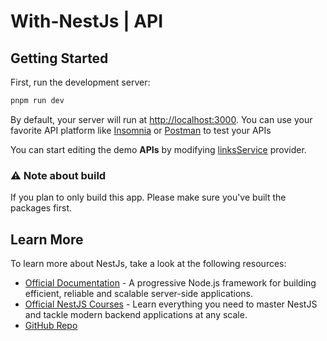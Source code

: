 # With-NestJs | API

## Getting Started

First, run the development server:

```bash
pnpm run dev
```

By default, your server will run at [http://localhost:3000](http://localhost:3000). You can use your favorite API platform like [Insomnia](https://insomnia.rest/) or [Postman](https://www.postman.com/) to test your APIs

You can start editing the demo **APIs** by modifying [linksService](./src/links/links.service.ts) provider.

### ⚠️ Note about build

If you plan to only build this app. Please make sure you've built the packages first.

## Learn More

To learn more about NestJs, take a look at the following resources:

-   [Official Documentation](https://docs.nestjs.com) - A progressive Node.js framework for building efficient, reliable and scalable server-side applications.
-   [Official NestJS Courses](https://courses.nestjs.com) - Learn everything you need to master NestJS and tackle modern backend applications at any scale.
-   [GitHub Repo](https://github.com/nestjs/nest)
